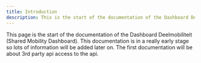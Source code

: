 ```yaml
---
title: Introduction
description: This is the start of the documentation of the Dashboard Deelmobiliteit.
---
```


This page is the start of the documentation of the Dashboard Deelmobiliteit (Shared Mobility Dashboard).
This documentation is in a really early stage so lots of information will be added later on.
The first documentation will be about 3rd party api access to the api. 
